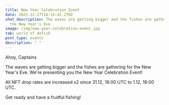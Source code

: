 ```yaml
---
title: New Year Celebration Event
date: 2022-12-27T16:15:41.270Z
shot_description: The waves are getting bigger and the fishes are gathering for
  the New Year's Eve
image: /img/new-year-celebration-event.jpg
tab: world of defish
post_type: events
description: " "
---
```

Ahoy, Captains 

The waves are getting bigger and the fishes are gathering for the New Year's Eve. We're presenting you the New Year Celebration Event! 

All NFT drop rates are increased x2 since 31.12, 18:00 UTC to 1.12, 18:00 UTC. 

Get ready and have a fruitful fishing!